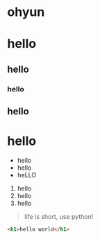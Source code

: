 # ohyun
# hello
## hello
### hello
## hello
# hello

* hello
* hello
* heLLO

1. hello
2. hello
3. hello

> life is short, use python!

```html
<h1>hello world</h1>
```

